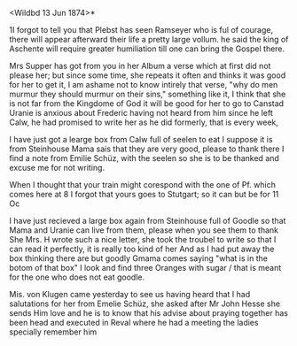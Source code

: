  <Wildbd 13 Jun 1874>*

1I forgot to tell you that Plebst has seen Ramseyer who is ful of courage, there will appear afterward their life a pretty large vollum. he said the king of Aschente will require greater humiliation till one can bring the Gospel there.

Mrs Supper has got from you in her Album a verse which at first did not please her; but since some time, she repeats it often and thinks it was good for her to get it, I am ashame not to know intirely that verse, "why do men murmur they should murmur on their sins," something like it, I think that she is not far from the Kingdome of God it will be good for her to go to Canstad Uranie is anxious about Frederic having not heard from him since he left Calw, he had promised to write her as he did formerly, that is every week,

I have just got a learge box from Calw full of seelen to eat I suppose it is from Steinhouse Mama sais that they are very good, please to thank there I find a note from Emilie Schüz, with the seelen so she is to be thanked and excuse me for not writing.

When I thought that your train might corespond with the one of Pf. which comes here at 8 I forgot that yours goes to Stutgart; so it can but be for 11 Oc

I have just recieved a large box again from Steinhouse full of Goodle so that Mama and Uranie can live from them, please when you see them to thank She Mrs. H wrote such a nice letter, she took the troubel to write so that I can read it perfectly, it is really too kind of her And as I had put away the box thinking there are but goodly Gmama comes saying "what is in the botom of that box" I look and find three Oranges with sugar / that is meant for the one who does not eat goodle.

Mis. von Klugen came yesterday to see us having heard that I had salutations for her from Emelie Schüz, she asked after Mr John Hesse she sends Him love and he is to know that his advise about praying together has been head and executed in Reval where he had a meeting the ladies specially remember him
